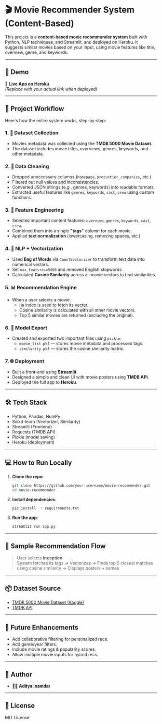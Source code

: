 

# 🎬 Movie Recommender System (Content-Based)

This project is a **content-based movie recommender system** built with Python, NLP techniques, and Streamlit, and deployed on Heroku. It suggests similar movies based on your input, using movie features like title, overview, genre, and keywords.

---

## 🚀 Demo

🔗 **[Live App on Heroku](#)**  
_(Replace with your actual link when deployed)_

---

## 🧠 Project Workflow

Here's how the entire system works, step-by-step:

### 1. 🧲 Dataset Collection
- Movies metadata was collected using the **TMDB 5000 Movie Dataset**.
- The dataset includes movie titles, overviews, genres, keywords, and other metadata.

### 2. 🧹 Data Cleaning
- Dropped unnecessary columns (`homepage`, `production_companies`, etc.)
- Filtered out null values and inconsistencies.
- Converted JSON strings (e.g., genres, keywords) into readable formats.
- Extracted useful features like `genres`, `keywords`, `cast`, `crew` using custom functions.

### 3. 🧬 Feature Engineering
- Selected important content features: `overview`, `genres`, `keywords`, `cast`, `crew`.
- Combined them into a single **"tags"** column for each movie.
- Applied **text normalization** (lowercasing, removing spaces, etc.)

### 4. 🧠 NLP + Vectorization
- Used **Bag of Words** via `CountVectorizer` to transform text data into numerical vectors.
- Set `max_features=5000` and removed English stopwords.
- Calculated **Cosine Similarity** across all movie vectors to find similarities.

### 5. 📊 Recommendation Engine
- When a user selects a movie:
  - Its index is used to fetch its vector.
  - Cosine similarity is calculated with all other movie vectors.
  - Top 5 similar movies are returned (excluding the original).

### 6. 💾 Model Export
- Created and exported two important files using `pickle`:
  - `movie_list.pkl` — stores movie metadata and processed tags.
  - `similarity.pkl` — stores the cosine similarity matrix.

### 7. 🌐 Deployment
- Built a front-end using **Streamlit**.
- Designed a simple and clean UI with movie posters using **TMDB API**.
- Deployed the full app to **Heroku**.

---

## 🛠️ Tech Stack

- Python, Pandas, NumPy
- Scikit-learn (Vectorizer, Similarity)
- Streamlit (Frontend)
- Requests (TMDB API)
- Pickle (model saving)
- Heroku (deployment)

---

## 💻 How to Run Locally

1. **Clone the repo**:
   ```bash
   git clone https://github.com/your-username/movie-recommender.git
   cd movie-recommender
   ```

2. **Install dependencies**:
   ```bash
   pip install -r requirements.txt
   ```

3. **Run the app**:
   ```bash
   streamlit run app.py
   ```

---

## 🧾 Sample Recommendation Flow

> User selects **Inception**  
> System fetches its tags → Vectorizes → Finds top 5 closest matches using cosine similarity → Displays posters + names

---

## 📦 Dataset Source

- [TMDB 5000 Movie Dataset (Kaggle)](https://www.kaggle.com/datasets/tmdb/tmdb-movie-metadata)
- [TMDB API](https://developers.themoviedb.org/3)

---

## 🔮 Future Enhancements

- Add collaborative filtering for personalized recs.
- Add genre/year filters.
- Include movie ratings & popularity scores.
- Allow multiple movie inputs for hybrid recs.

---

## 🧠 Author

- 🧑‍💻 **Aditya Inamdar**  

---

## 📜 License

MIT License
